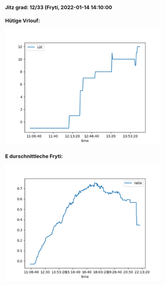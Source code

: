 ### Jitz grad: 12/33 (Fryti, 2022-01-14 14:10:00

### Hütige Vrlouf:
![Graph](Today.png)

### E durschnittleche Fryti:
![Graph](Fryti.png)